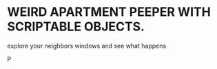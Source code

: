 # WEIRD APARTMENT PEEPER WITH SCRIPTABLE OBJECTS. 

explore your neighbors windows and see what happens

P
